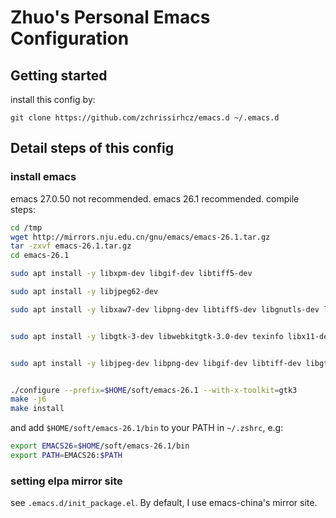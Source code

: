 # Zhuo's Personal Emacs Configuration

## Getting started
install this config by:
```
git clone https://github.com/zchrissirhcz/emacs.d ~/.emacs.d
```

## Detail steps of this config

### install emacs
emacs 27.0.50 not recommended.
emacs 26.1 recommended. compile steps:

```bash
cd /tmp
wget http://mirrors.nju.edu.cn/gnu/emacs/emacs-26.1.tar.gz
tar -zxvf emacs-26.1.tar.gz
cd emacs-26.1

sudo apt install -y libxpm-dev libgif-dev libtiff5-dev

sudo apt install -y libjpeg62-dev

sudo apt install -y libxaw7-dev libpng-dev libtiff5-dev libgnutls-dev libncurses5-dev


sudo apt install -y libgtk-3-dev libwebkitgtk-3.0-dev texinfo libx11-dev libxpm-dev


sudo apt install -y libjpeg-dev libpng-dev libgif-dev libtiff-dev libgtk2.0-dev  libncurses-dev       gnutls-dev libgtk-3-dev


./configure --prefix=$HOME/soft/emacs-26.1 --with-x-toolkit=gtk3
make -j6
make install
```

and add `$HOME/soft/emacs-26.1/bin` to your PATH in `~/.zshrc`, e.g:
```bash
export EMACS26=$HOME/soft/emacs-26.1/bin
export PATH=EMACS26:$PATH
```

### setting elpa mirror site
see `.emacs.d/init_package.el`. By default, I use emacs-china's mirror site.
